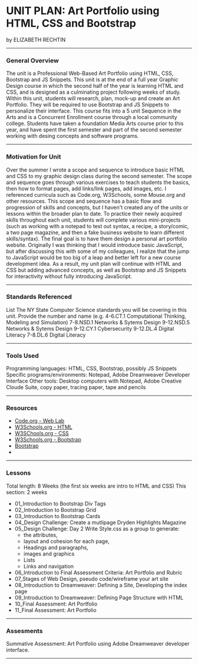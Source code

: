 # UNIT PLAN: Art Portfolio using HTML, CSS and Bootstrap
by ELIZABETH RECHTIN

-----

### General Overview
The unit is a Professional Web-Based Art Portfolio using HTML, CSS, Bootstrap and JS Snippets.  This unit is at the end of a full year Graphic Design course in which the second half of the year is learning HTML and CSS, and is designed as a culminating project following weeks of study.  Within this unit, students will research, plan, mock-up and create an Art Portfolio.  They will be required to use Bootstrap and JS Snippets to personalize their interface.  This course fits into a 5 unit Sequence in the Arts and is a Concurrent Enrollment course through a local community college.  Students have taken a foundation Media Arts course prior to this year, and have spent the first semester and part of the second semester working with desing concepts and software programs.  

---

### Motivation for Unit
Over the summer I wrote a scope and sequence to introduce basic HTML and CSS to my graphic design class during the second semester.  The scope and sequence goes through various exercises to teach students the basics, then how to format pages, add links/link pages, add images, etc.  I referenced curricula such as Code.org, W3Schools, some Mouse.org and other resources.  This scope and sequence has a basic flow and progression of skills and concepts, but I haven't created any of the units or lessons within the broader plan to date.  To practice their newly acquired skills throughout each unit, students will complete various mini-projects (such as working with a notepad to test out syntax, a recipe, a story/comic, a two page magazine,  and then a fake business website to learn different skills/syntax).
The final goal is to have them design a personal art portfolio website.   Originally I was thinking that I would introduce basic JavaScript, but after discussing this with some of my colleagues, I realize that the jump to JavaScript would be too big of a leap and better left for a new course development idea.  As a result, my unit plan will continue with HTML and CSS but adding advanced concepts, as well as Bootstrap and JS Snippets for interactivity without fully introducing JavaScript.

---

### Standards Referenced
List The NY State Computer Science standards you will be covering in this unit. Provide the number and name (e.g. 4-6.CT.1 Computational Thinking, Modeling and Simulation)
7-8.NSD.1 Networks & Sytems Design 
9-12.NSD.5  Networks & Sytems Design
9-12.CY.1 Cybersecurity
9-12.DL.4 Digital Literacy
7-8.DL.6 Digital Literacy


---

### Tools Used
Programming languages:  HTML, CSS, Bootstrap, possibly JS Snippets
Specific programs/environments:  Notepad, Adobe Dreamweaver Developer Interface
Other tools: Desktop computers with Notepad, Adobe Creative Cloude Suite, copy paper, tracing paper, tape and pencils

---

### Resources
+ [Code.org - Web Lab](https://studio.code.org/s/csd2-2022)
+ [W3Schools.org - HTML](https://www.w3schools.com/html/default.asp)
+ [W3SChools.org - CSS](https://www.w3schools.com/css/default.asp)
+ [W3Schools.org - Bootstrap](https://www.w3schools.com/bootstrap/default.asp)
+ [Bootstrap](https://getbootstrap.com/)
+ 


---

### Lessons
Total length:  8 Weeks (the first six weeks are intro to HTML and CSS)
This section: 2 weeks


+ 01_Introduction to Bootstrap Div Tags
+ 02_Introduction to Bootstrap Grid
+ 03_Introduction to Bootstrap Cards
+ 04_Design Challenge: Create a mutlipage Dryden Highlights Magazine
+ 05_Design Challenge: Day 2 Write Style.css as a group to generate:
    + the attributes, 
    + layout and cohesion for each page, 
    + Headings and paragraphs, 
    + images and graphics
    + Lists 
    + Links and navigation
+ 06_Introduction to Final Assessment Criteria: Art Portfolio and Rubric
+ 07_Stages of Web Design, pseudo code/wireframe your art site
+ 08_Introduction to Dreamweaver: Defining a Site, Developing the index page
+ 09_Introduction to Dreamweaver: Defining Page Structure with HTML
+ 10_Final Assessment: Art Portfolio
+ 11_Final Assessment: Art Portfolio
---

### Assesments
Summative Assessment:  Art Portfolio using Adobe Dreamweaver developer interface. 

---
